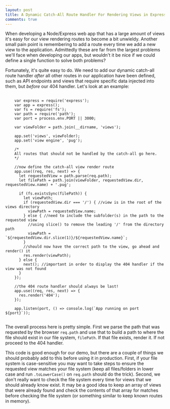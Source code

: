 ```yaml
---
layout: post
title: A Dynamic Catch-All Route Handler For Rendering Views in Express.js
comments: true
---
```


When developing a Node/Express web app that has a large amount of views it's easy for our view rendering routes to become a bit unwieldy. Another small pain point is remembering to add a route every time we add a new view to the application. Admittedly these are far from the largest problems we'll face when developing our apps, but wouldn't it be nice if we could define a single function to solve both problems?

Fortunately, it's quite easy to do. We need to add our dynamic catch-all route handler *after* all other routes in our application have been defined, such as API endpoints and views that require specific data injected into them, but *before* our 404 handler. Let's look at an example:

<pre class="prettyprint">
  <code class="language-javascript">
    var express = require('express');
    var app = express();
    var fs = require('fs');
    var path = require('path');
    var port = process.env.PORT || 3000;

    var viewFolder = path.join(__dirname, 'views');

    app.set('views', viewFolder);
    app.set('view engine', 'pug');

    /*
    All routes that should not be handled by the catch-all go here.
    */

    //now define the catch-all view render route
    app.use((req, res, next) => {
      let requestedView = path.parse(req.path);
      let filePath = path.join(viewFolder, requestedView.dir, requestedView.name) + '.pug';

      if (fs.existsSync(filePath)) {
        let viewPath;
        if (requestedView.dir === '/') { //view is in the root of the views directory
          viewPath = requestedView.name;
        } else { //need to include the subfolder(s) in the path to the requested view
          //using slice() to remove the leading '/' from the directory path
          viewPath = `${requestedView.dir.slice(1)}/${requestedView.name}`;
        }
        //should now have the correct path to the view, go ahead and render() it
        res.render(viewPath);
      } else {
        next(); //important in order to display the 404 handler if the view was not found
      }
    });

    //the 404 route handler should always be last!
    app.use((req, res, next) => {
      res.render('404');
    });

    app.listen(port, () => console.log(`App running on port ${port}`));
  </code>
</pre>

The overall process here is pretty simple. First we parse the path that was requested by the browser `req.path` and use that to build a path to where the file should exist in our file system, `filePath`. If that file exists, render it. If not proceed to the 404 handler.

This code is good enough for our demo, but there are a couple of things we should probably add to this before using it in production. First, if your file system is case-sensitive you may want to take steps to ensure the requested view matches your file system (keep all files/folders in lower case and run `.toLowerCase()` on `req.path` should do the trick). Second, we don't really want to check the file system every time for views that we should already know exist. It may be a good idea to keep an array of views that were already found and check the contents of that array for matches before checking the file system (or something similar to keep known routes in memory).


